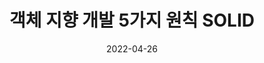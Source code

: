 ---
title:  "객체 지향 개발 5가지 원칙 SOLID"

toc: true
toc_label: "Contents"
toc_icon: "bars"
toc_sticky: true

categories:
  - spring

date: 2022-04-26
last_modified_at: 2022-04-26
---